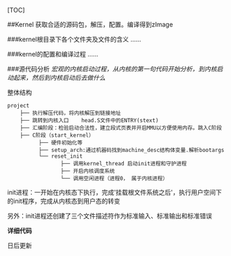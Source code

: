 
[TOC]

##Kernel
获取合适的源码包，解压，配置。编译得到zImage

###kernel根目录下各个文件夹及文件的含义
......

###kernel的配置和编译过程
......

###源代码分析
_宏观的内核启动过程，从内核的第一句代码开始分析，到内核启动起来，然后到内核启动后去做什么_

整体结构

    project
        ├── 执行解压代码，将内核解压到链接地址
        ├── 跳转到内核入口    head.S文件中的ENTRY(stext)
        ├── 汇编阶段：检验启动合法性，建立段式页表并开启MMU以方便使用内存。跳入C阶段
        ├── C阶段（start_kernel）                                                      
              ├── 硬件初始化等                                                                                   
              ├── setup_arch:通过机器码找到machine_desc结构体变量.解析bootargs
              └── reset_init
                     ├── 调用kernel_thread 启动init进程和守护进程
                     ├── 开启内核调度系统
                     └── 调用空闲进程（进程0， 属于内核进程）

init进程：一开始在内核态下执行，完成'挂载根文件系统之后'，执行用户空间下的init程序，完成从内核态到用户态的转变

另外：init进程还创建了三个文件描述符作为标准输入、标准输出和标准错误

**详细代码**

日后更新


      



